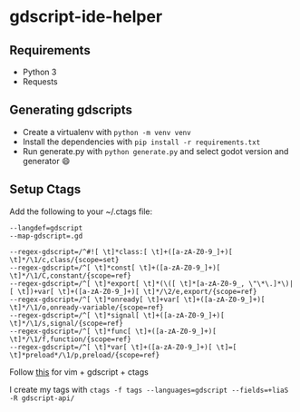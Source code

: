 # gdscript-ide-helper

## Requirements
- Python 3
- Requests

## Generating gdscripts
- Create a virtualenv with `python -m venv venv`
- Install the dependencies with `pip install -r requirements.txt`
- Run generate.py with `python generate.py` and select godot version and generator :smile:

## Setup Ctags

Add the following to your ~/.ctags file:
```
--langdef=gdscript
--map-gdscript=.gd

--regex-gdscript=/^#![ \t]*class:[ \t]+([a-zA-Z0-9_]+)[ \t]*/\1/c,class/{scope=set}
--regex-gdscript=/^[ \t]*const[ \t]+([a-zA-Z0-9_]+)[ \t]*/\1/C,constant/{scope=ref}
--regex-gdscript=/^[ \t]*export[ \t]*(\([ \t]*[a-zA-Z0-9_, \"\*\.]*\)|[ \t])+var[ \t]+([a-zA-Z0-9_]+)[ \t]*/\2/e,export/{scope=ref}
--regex-gdscript=/^[ \t]*onready[ \t]+var[ \t]+([a-zA-Z0-9_]+)[ \t]*/\1/o,onready-variable/{scope=ref}
--regex-gdscript=/^[ \t]*signal[ \t]+([a-zA-Z0-9_]+)[ \t]*/\1/s,signal/{scope=ref}
--regex-gdscript=/^[ \t]*func[ \t]+([a-zA-Z0-9_]+)[ \t]*/\1/f,function/{scope=ref}
--regex-gdscript=/^[ \t]*var[ \t]+([a-zA-Z0-9_]+)[ \t]=[ \t]*preload*/\1/p,preload/{scope=ref}
```

Follow [this](https://github.com/syskrank/vim-gdscript-ctags) for vim + gdscript + ctags

I create my tags with `ctags -f tags --languages=gdscript --fields=+liaS -R gdscript-api/`

[1]: https://github.com/syskrank/vim-gdscript-ctags#add-the-following-to-your-ctags-file
